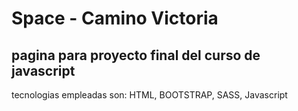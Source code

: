 # Space - Camino Victoria
## pagina para proyecto final del curso de javascript
tecnologias empleadas son:
HTML, BOOTSTRAP, SASS, Javascript
